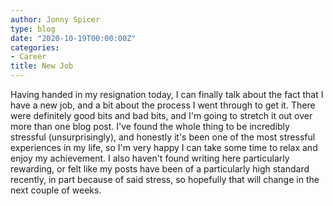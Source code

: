 ```yaml
---
author: Jonny Spicer
type: blog
date: "2020-10-19T00:00:00Z"
categories:
- Career
title: New Job
---
```

Having handed in my resignation today, I can finally talk about the fact that I have a new job, and a bit about the process I went through to get it. There were definitely good bits and
bad bits, and I'm going to stretch it out over more than one blog post. I've found the whole thing to be incredibly stressful (unsurprisingly), and honestly it's been one of the most
stressful experiences in my life, so I'm very happy I can take some time to relax and enjoy my achievement. I also haven't found writing here particularly rewarding, or felt like my
posts have been of a particularly high standard recently, in part because of said stress, so hopefully that will change in the next couple of weeks.
